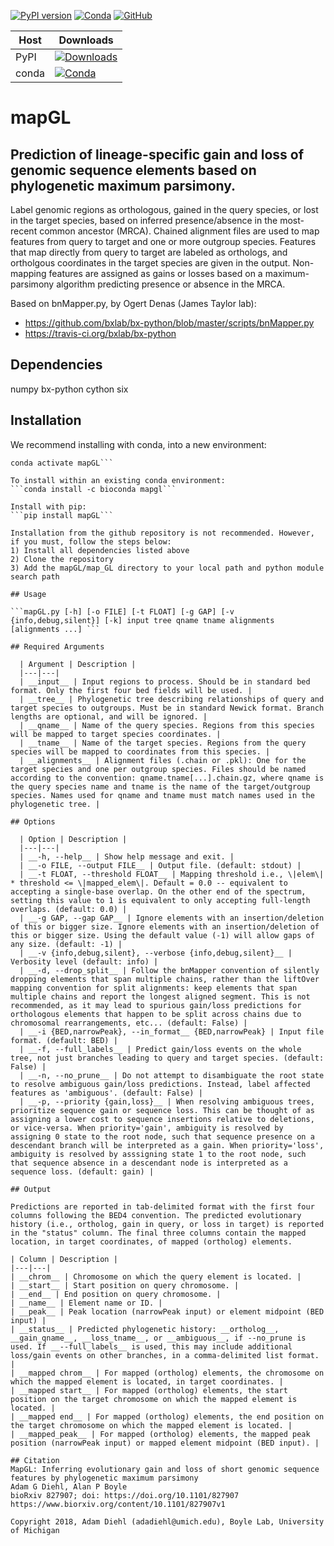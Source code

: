 [![PyPI version](https://badge.fury.io/py/mapGL.svg)](https://badge.fury.io/py/mapGL)
[![Conda](https://img.shields.io/conda/v/bioconda/mapGL)](https://anaconda.org/bioconda/mapGL)
[![GitHub](https://img.shields.io/github/license/adadiehl/mapGL)](https://github.com/adadiehl/mapGL/blob/master/LICENSE)
<br/>

 |Host | Downloads |
 |-----|-----------|
 |PyPI |[![Downloads](https://pepy.tech/badge/mapgl)](https://pepy.tech/project/mapgl)|
 |conda|[![Conda](https://img.shields.io/conda/dn/bioconda/mapGL)](https://anaconda.org/bioconda/mapGL)|


# mapGL
## Prediction of lineage-specific gain and loss of genomic sequence elements based on phylogenetic maximum parsimony.


Label genomic regions as orthologous, gained in the query species, or lost in
the target species, based on inferred presence/absence in the most-recent
common ancestor (MRCA). Chained alignment files are used to map features from
query to target and one or more outgroup species. Features that map directly from
query to target are labeled as orthologs, and ortholgous coordinates in the
target species are given in the output. Non-mapping features are assigned as
gains or losses based on a maximum-parsimony algorithm predicting presence
or absence in the MRCA.

Based on bnMapper.py, by Ogert Denas (James Taylor lab):
  * https://github.com/bxlab/bx-python/blob/master/scripts/bnMapper.py
  * https://travis-ci.org/bxlab/bx-python

## Dependencies
numpy
bx-python
cython
six

## Installation

We recommend installing with conda, into a new environment:
```conda create -n mapGL --channel conda-forge --channel bioconda python=3.7 numpy bx-python cython six mapGL
conda activate mapGL```

To install within an existing conda environment:
```conda install -c bioconda mapgl```

Install with pip:
```pip install mapGL```

Installation from the github repository is not recommended. However, if you must, follow the steps below:
1) Install all dependencies listed above
2) Clone the repository
3) Add the mapGL/map_GL directory to your local path and python module search path

## Usage

```mapGL.py [-h] [-o FILE] [-t FLOAT] [-g GAP] [-v {info,debug,silent}] [-k] input tree qname tname alignments [alignments ...] ```

## Required Arguments

  | Argument | Description |
  |---|---|
  | __input__ | Input regions to process. Should be in standard bed format. Only the first four bed fields will be used. |
  | __tree__ | Phylogenetic tree describing relationships of query and target species to outgroups. Must be in standard Newick format. Branch lengths are optional, and will be ignored. |
  | __qname__ | Name of the query species. Regions from this species will be mapped to target species coordinates. |
  | __tname__ | Name of the target species. Regions from the query species will be mapped to coordinates from this species. |
  | __alignments__ | Alignment files (.chain or .pkl): One for the target species and one per outgroup species. Files should be named according to the convention: qname.tname[...].chain.gz, where qname is the query species name and tname is the name of the target/outgroup species. Names used for qname and tname must match names used in the phylogenetic tree. |

## Options

  | Option | Description |
  |---|---|
  | __-h, --help__ | Show help message and exit. |
  | __-o FILE, --output FILE__ | Output file. (default: stdout) |
  | __-t FLOAT, --threshold FLOAT__ | Mapping threshold i.e., \|elem\| * threshold <= \|mapped_elem\|. Default = 0.0 -- equivalent to accepting a single-base overlap. On the other end of the spectrum, setting this value to 1 is equivalent to only accepting full-length overlaps. (default: 0.0) |
  | __-g GAP, --gap GAP__ | Ignore elements with an insertion/deletion of this or bigger size. Ignore elements with an insertion/deletion of this or bigger size. Using the default value (-1) will allow gaps of any size. (default: -1) |
  | __-v {info,debug,silent}, --verbose {info,debug,silent}__ | Verbosity level (default: info) |
  | __-d, --drop_split__ | Follow the bnMapper convention of silently dropping elements that span multiple chains, rather than the liftOver mapping convention for split alignments: keep elements that span multiple chains and report the longest aligned segment. This is not recommended, as it may lead to spurious gain/loss predictions for orthologous elements that happen to be split across chains due to chromosomal rearrangements, etc... (default: False) |
  | __-i {BED,narrowPeak}, --in_format__ {BED,narrowPeak} | Input file format. (default: BED) |
  | __-f, --full_labels__ | Predict gain/loss events on the whole tree, not just branches leading to query and target species. (default: False) |
  | __-n, --no_prune__ | Do not attempt to disambiguate the root state to resolve ambiguous gain/loss predictions. Instead, label affected features as 'ambiguous'. (default: False) |
  | __-p, --priority {gain,loss}__ | When resolving ambiguous trees, prioritize sequence gain or sequence loss. This can be thought of as assigning a lower cost to sequence insertions relative to deletions, or vice-versa. When priority='gain', ambiguity is resolved by assigning 0 state to the root node, such that sequence presence on a descendant branch will be interpreted as a gain. When priority='loss', ambiguity is resolved by asssigning state 1 to the root node, such that sequence absence in a descendant node is interpreted as a sequence loss. (default: gain) |

## Output

Predictions are reported in tab-delimited format with the first four columns following the BED4 convention. The predicted evolutionary history (i.e., ortholog, gain in query, or loss in target) is reported in the "status" column. The final three columns contain the mapped location, in target coordinates, of mapped (ortholog) elements.

| Column | Description |
|---|---|
| __chrom__ | Chromosome on which the query element is located. |
| __start__ | Start position on query chromosome. |
| __end__ | End position on query chromosome. |
| __name__ | Element name or ID. |
| __peak__ | Peak location (narrowPeak input) or element midpoint (BED input) |
| __status__ | Predicted phylogenetic history: __ortholog__, __gain_qname__, __loss_tname__, or __ambiguous__, if --no_prune is used. If __--full_labels__ is used, this may include additional loss/gain events on other branches, in a comma-delimited list format. |
| __mapped chrom__ | For mapped (ortholog) elements, the chromosome on which the mapped element is located, in target coordinates. |
| __mapped start__ | For mapped (ortholog) elements, the start position on the target chromosome on which the mapped element is located. |
| __mapped end__ | For mapped (ortholog) elements, the end position on the target chromosome on which the mapped element is located. |
| __mapped_peak__ | For mapped (ortholog) elements, the mapped peak position (narrowPeak input) or mapped element midpoint (BED input). |

## Citation
MapGL: Inferring evolutionary gain and loss of short genomic sequence features by phylogenetic maximum parsimony
Adam G Diehl, Alan P Boyle
bioRxiv 827907; doi: https://doi.org/10.1101/827907
https://www.biorxiv.org/content/10.1101/827907v1

Copyright 2018, Adam Diehl (adadiehl@umich.edu), Boyle Lab, University of Michigan